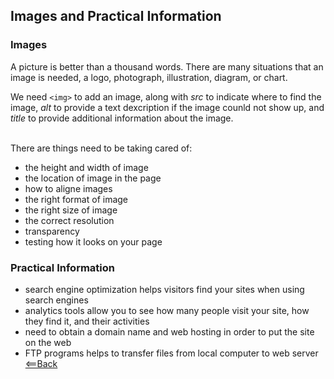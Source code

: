 ## Images and Practical Information

### Images

A picture is better than a thousand words. There are many situations that an image is needed, a logo, photograph, illustration, diagram, or chart.

<brq  />We need `<img>` to add an image, along with *src* to indicate where to find the image, *alt* to provide a text dexcription if the image counld not show up, and *title* to provide additional information about the image.

<br />There are things need to be taking cared of:
- the height and width of image
- the location of image in the page
- how to aligne images
- the right format of image
- the right size of image
- the correct resolution
- transparency
- testing how it looks on your page

### Practical Information

- search engine optimization helps visitors find your sites when using search engines
- analytics tools allow you to see how many people visit your site, how they find it, and their activities 
- need to obtain a domain name and web hosting in order to put the site on the web
- FTP programs helps to transfer files from local computer to web server
[<==Back](README.md)